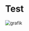 # Test



![grafik](https://github.com/walterwissmann/Main/assets/42293697/fa9af83b-91c6-408c-9d51-194d17b1b311)
